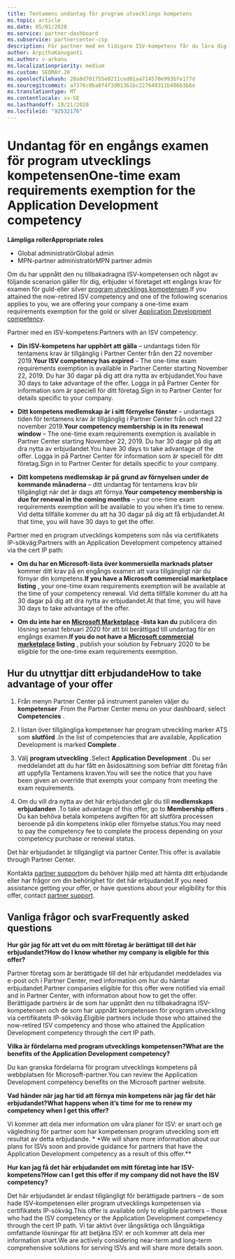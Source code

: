 ```yaml
---
title: Tentamens undantag för program utvecklings kompetens
ms.topic: article
ms.date: 05/01/2020
ms.service: partner-dashboard
ms.subservice: partnercenter-csp
description: För partner med en tidigare ISV-kompetens får du lära dig hur du får ett engångs krav för examen i program utvecklings kompetensen
author: ArpithaKanuganti
ms.author: v-arkanu
ms.localizationpriority: medium
ms.custom: SEOMAY.20
ms.openlocfilehash: 20a8d701755e0211ced01aa714570e993bfe177d
ms.sourcegitcommit: a7376c0ba8f4f3d01361bc227640311b486b3b6e
ms.translationtype: MT
ms.contentlocale: sv-SE
ms.lasthandoff: 10/21/2020
ms.locfileid: "92532176"
---
```

# <a name="one-time-exam-requirements-exemption-for-the-application-development-competency"></a><span data-ttu-id="6296f-103">Undantag för en engångs examen för program utvecklings kompetensen</span><span class="sxs-lookup"><span data-stu-id="6296f-103">One-time exam requirements exemption for the Application Development competency</span></span>

<span data-ttu-id="6296f-104">**Lämpliga roller**</span><span class="sxs-lookup"><span data-stu-id="6296f-104">**Appropriate roles**</span></span>

- <span data-ttu-id="6296f-105">Global administratör</span><span class="sxs-lookup"><span data-stu-id="6296f-105">Global admin</span></span>
- <span data-ttu-id="6296f-106">MPN-partner administratör</span><span class="sxs-lookup"><span data-stu-id="6296f-106">MPN partner admin</span></span>

<span data-ttu-id="6296f-107">Om du har uppnått den nu tillbakadragna ISV-kompetensen och något av följande scenarion gäller för dig, erbjuder vi företaget ett engångs krav för examen för guld-eller silver [program utvecklings kompetensen](https://partner.microsoft.com/membership/application-development-competency).</span><span class="sxs-lookup"><span data-stu-id="6296f-107">If you attained the now-retired ISV competency and one of the following scenarios applies to you, we are offering your company a one-time exam requirements exemption for the gold or silver [Application Development competency](https://partner.microsoft.com/membership/application-development-competency).</span></span> 

<span data-ttu-id="6296f-108">Partner med en ISV-kompetens:</span><span class="sxs-lookup"><span data-stu-id="6296f-108">Partners with an ISV competency:</span></span>

- <span data-ttu-id="6296f-109">**Din ISV-kompetens har upphört att gälla** – undantags tiden för tentamens krav är tillgänglig i Partner Center från den 22 november 2019.</span><span class="sxs-lookup"><span data-stu-id="6296f-109">**Your ISV competency has expired** – The one-time exam requirements exemption is available in Partner Center starting November 22, 2019.</span></span> <span data-ttu-id="6296f-110">Du har 30 dagar på dig att dra nytta av erbjudandet.</span><span class="sxs-lookup"><span data-stu-id="6296f-110">You have 30 days to take advantage of the offer.</span></span> <span data-ttu-id="6296f-111">Logga in på Partner Center för information som är speciell för ditt företag.</span><span class="sxs-lookup"><span data-stu-id="6296f-111">Sign in to Partner Center for details specific to your company.</span></span>

- <span data-ttu-id="6296f-112">**Ditt kompetens medlemskap är i sitt förnyelse fönster** – undantags tiden för tentamens krav är tillgänglig i Partner Center från och med 22 november 2019.</span><span class="sxs-lookup"><span data-stu-id="6296f-112">**Your competency membership is in its renewal window** – The one-time exam requirements exemption is available in Partner Center starting November 22, 2019.</span></span> <span data-ttu-id="6296f-113">Du har 30 dagar på dig att dra nytta av erbjudandet.</span><span class="sxs-lookup"><span data-stu-id="6296f-113">You have 30 days to take advantage of the offer.</span></span> <span data-ttu-id="6296f-114">Logga in på Partner Center för information som är speciell för ditt företag.</span><span class="sxs-lookup"><span data-stu-id="6296f-114">Sign in to Partner Center for details specific to your company.</span></span>

- <span data-ttu-id="6296f-115">**Ditt kompetens medlemskap är på grund av förnyelsen under de kommande månaderna** – ditt undantag för tentamens krav blir tillgängligt när det är dags att förnya.</span><span class="sxs-lookup"><span data-stu-id="6296f-115">**Your competency membership is due for renewal in the coming months** – your one-time exam requirements exemption will be available to you when it’s time to renew.</span></span> <span data-ttu-id="6296f-116">Vid detta tillfälle kommer du att ha 30 dagar på dig att få erbjudandet.</span><span class="sxs-lookup"><span data-stu-id="6296f-116">At that time, you will have 30 days to get the offer.</span></span>

<span data-ttu-id="6296f-117">Partner med en program utvecklings kompetens som nås via certifikatets IP-sökväg:</span><span class="sxs-lookup"><span data-stu-id="6296f-117">Partners with an Application Development competency attained via the cert IP path:</span></span>

- <span data-ttu-id="6296f-118">**Om du har en Microsoft-lista över kommersiella marknads platser** kommer ditt krav på en engångs examen att vara tillgängligt när du förnyar din kompetens.</span><span class="sxs-lookup"><span data-stu-id="6296f-118">**If you have a Microsoft commercial marketplace listing** , your one-time exam requirements exemption will be available at the time of your competency renewal.</span></span> <span data-ttu-id="6296f-119">Vid detta tillfälle kommer du att ha 30 dagar på dig att dra nytta av erbjudandet.</span><span class="sxs-lookup"><span data-stu-id="6296f-119">At that time, you will have 30 days to take advantage of the offer.</span></span>

- <span data-ttu-id="6296f-120">**Om du inte har en [Microsoft Marketplace](https://azure.microsoft.com/overview/commercial-marketplace/) -lista kan du** publicera din lösning senast februari 2020 för att bli berättigad till undantag för en engångs examen.</span><span class="sxs-lookup"><span data-stu-id="6296f-120">**If you do not have a [Microsoft commercial marketplace](https://azure.microsoft.com/overview/commercial-marketplace/) listing** , publish your solution by February 2020 to be eligible for the one-time exam requirements exemption.</span></span>

## <a name="how-to-take-advantage-of-your-offer"></a><span data-ttu-id="6296f-121">Hur du utnyttjar ditt erbjudande</span><span class="sxs-lookup"><span data-stu-id="6296f-121">How to take advantage of your offer</span></span>

1. <span data-ttu-id="6296f-122">Från menyn Partner Center på instrument panelen väljer du **kompetenser** .</span><span class="sxs-lookup"><span data-stu-id="6296f-122">From the Partner Center menu on your dashboard, select **Competencies** .</span></span>
2. <span data-ttu-id="6296f-123">I listan över tillgängliga kompetenser har program utveckling marker ATS som **slutförd** .</span><span class="sxs-lookup"><span data-stu-id="6296f-123">In the list of competencies that are available, Application Development is marked **Complete** .</span></span>

3. <span data-ttu-id="6296f-124">Välj **program utveckling** .</span><span class="sxs-lookup"><span data-stu-id="6296f-124">Select **Application Development** .</span></span> <span data-ttu-id="6296f-125">Du ser meddelandet att du har fått en åsidosättning som befriar ditt företag från att uppfylla Tentamens kraven.</span><span class="sxs-lookup"><span data-stu-id="6296f-125">You will see the notice that you have been given an override that exempts your company from meeting the exam requirements.</span></span> 

4. <span data-ttu-id="6296f-126">Om du vill dra nytta av det här erbjudandet går du till **medlemskaps erbjudanden** .</span><span class="sxs-lookup"><span data-stu-id="6296f-126">To take advantage of this offer, go to **Membership offers** .</span></span> <span data-ttu-id="6296f-127">Du kan behöva betala kompetens avgiften för att slutföra processen beroende på din kompetens inköp eller förnyelse status.</span><span class="sxs-lookup"><span data-stu-id="6296f-127">You may need to pay the competency fee to complete the process depending on your competency purchase or renewal status.</span></span> 

<span data-ttu-id="6296f-128">Det här erbjudandet är tillgängligt via partner Center.</span><span class="sxs-lookup"><span data-stu-id="6296f-128">This offer is available through Partner Center.</span></span>

<span data-ttu-id="6296f-129">Kontakta [partner support](https://partner.microsoft.com/Support)om du behöver hjälp med att hämta ditt erbjudande eller har frågor om din behörighet för det här erbjudandet.</span><span class="sxs-lookup"><span data-stu-id="6296f-129">If you need assistance getting your offer, or have questions about your eligibility for this offer, contact [partner support](https://partner.microsoft.com/Support).</span></span> 

## <a name="frequently-asked-questions"></a><span data-ttu-id="6296f-130">Vanliga frågor och svar</span><span class="sxs-lookup"><span data-stu-id="6296f-130">Frequently asked questions</span></span>

<span data-ttu-id="6296f-131">**Hur gör jag för att vet du om mitt företag är berättigat till det här erbjudandet?**</span><span class="sxs-lookup"><span data-stu-id="6296f-131">**How do I know whether my company is eligible for this offer?**</span></span>

<span data-ttu-id="6296f-132">Partner företag som är berättigade till det här erbjudandet meddelades via e-post och i Partner Center, med information om hur du hämtar erbjudandet.</span><span class="sxs-lookup"><span data-stu-id="6296f-132">Partner companies eligible for this offer were notified via email and in Partner Center, with information about how to get the offer.</span></span> <span data-ttu-id="6296f-133">Berättigade partners är de som har uppnått den nu tillbakadragna ISV-kompetensen och de som har uppnått kompetensen för program utveckling via certifikatets IP-sökväg.</span><span class="sxs-lookup"><span data-stu-id="6296f-133">Eligible partners include those who attained the now-retired ISV competency and those who attained the Application Development competency through the cert IP path.</span></span> 

<span data-ttu-id="6296f-134">**Vilka är fördelarna med program utvecklings kompetensen?**</span><span class="sxs-lookup"><span data-stu-id="6296f-134">**What are the benefits of the Application Development competency?**</span></span>

<span data-ttu-id="6296f-135">Du kan granska fördelarna för program utvecklings kompetens på webbplatsen för Microsoft-partner.</span><span class="sxs-lookup"><span data-stu-id="6296f-135">You can review the Application Development competency benefits on the Microsoft partner website.</span></span> 

<span data-ttu-id="6296f-136">**Vad händer när jag har tid att förnya min kompetens när jag får det här erbjudandet?**</span><span class="sxs-lookup"><span data-stu-id="6296f-136">**What happens when it’s time for me to renew my competency when I get this offer?**</span></span> 

<span data-ttu-id="6296f-137">Vi kommer att dela mer information om våra planer för ISV: er snart och ge vägledning för partner som har kompetensen program utveckling som ett resultat av detta erbjudande. \* \*</span><span class="sxs-lookup"><span data-stu-id="6296f-137">We will share more information about our plans for ISVs soon and provide guidance for partners that have the Application Development competency as a result of this offer.\*\*</span></span>  

<span data-ttu-id="6296f-138">**Hur kan jag få det här erbjudandet om mitt företag inte har ISV-kompetens?**</span><span class="sxs-lookup"><span data-stu-id="6296f-138">**How can I get this offer if my company did not have the ISV competency?**</span></span>

<span data-ttu-id="6296f-139">Det här erbjudandet är endast tillgängligt för berättigade partners – de som hade ISV-kompetensen eller program utvecklings kompetensen via certifikatets IP-sökväg.</span><span class="sxs-lookup"><span data-stu-id="6296f-139">This offer is available only to eligible partners – those who had the ISV competency or the Application Development competency through the cert IP path.</span></span> <span data-ttu-id="6296f-140">Vi tar aktivt över långsiktiga och långsiktiga omfattande lösningar för att betjäna ISV: er och kommer att dela mer information snart.</span><span class="sxs-lookup"><span data-stu-id="6296f-140">We are actively considering near-term and long-term comprehensive solutions for serving ISVs and will share more details soon.</span></span> 


